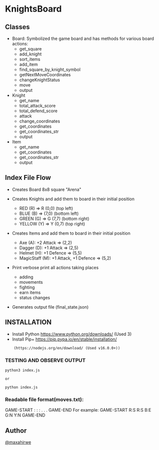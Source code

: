 # KnightsBoard

## Classes

-   Board: Symbolized the game board and has methods for various board actions:
    -   get_square
    -   add_knight
    -   sort_items
    -   add_item
    -   find_square_by_knight_symbol
    -   getNextMoveCoordinates
    -   changeKnightStatus
    -   move
    -   output
-   Knight
    -   get_name
    -   total_attack_score
    -   total_defend_score
    -   attack
    -   change_coordinates
    -   get_coordinates
    -   get_coordinates_str
    -   output
-   Item
    -   get_name
    -   get_coordinates
    -   get_coordinates_str
    -   output

## Index File Flow

-   Creates Board 8x8 square "Arena"
-   Creates Knights and add them to board in their initial position
    -   RED (R) => R (0,0) (top left)
    -   BLUE (B) => (7,0) (bottom left)
    -   GREEN (G) => G (7,7) (bottom right)
    -   YELLOW (Y) => Y (0,7) (top right)
-   Creates Items and add them to board in their initial position

    -   Axe (A): +2 Attack => (2,2)
    -   Dagger (D): +1 Attack => (2,5)
    -   Helmet (H): +1 Defence => (5,5)
    -   MagicStaff (M): +1 Attack, +1 Defence => (5,2)

-   Print verbose print all actions taking places

    -   adding
    -   movements
    -   fighting
    -   earn items
    -   status changes

-   Generates output file (final_state.json)

## INSTALLATION

-   Install Python https://www.python.org/downloads/ (Used 3)
-   Install Pip+ https://pip.pypa.io/en/stable/installation/

```
    (https://nodejs.org/en/download/ (Used v16.0.0+))
```

### TESTING AND OBSERVE OUTPUT

```
python3 index.js
```

    or

```
python index.js
```

### Readable file format(moves.txt):

GAME-START
<Knight>:<Direction>
<Knight>:<Direction>
<Knight>:<Direction>
.
.
.
GAME-END
For example:
GAME-START
R:S
R:S
B:E
G:N
Y:N
GAME-END

## Author

[@maxahirwe](https://max.rw)
